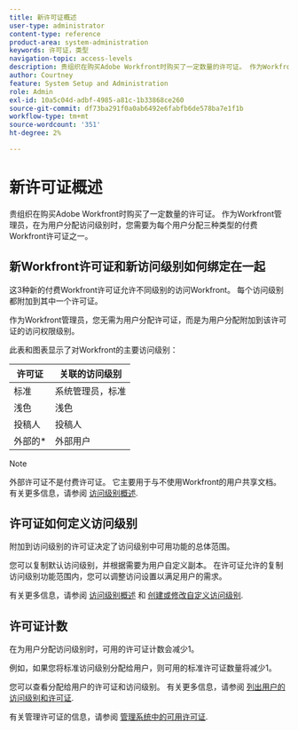 ```yaml
---
title: 新许可证概述
user-type: administrator
content-type: reference
product-area: system-administration
keywords: 许可证，类型
navigation-topic: access-levels
description: 贵组织在购买Adobe Workfront时购买了一定数量的许可证。 作为Workfront管理员，在为用户分配访问级别时，您需要为每个用户提供3种类型的新付费Workfront许可证之一。
author: Courtney
feature: System Setup and Administration
role: Admin
exl-id: 10a5c04d-adbf-4985-a81c-1b33868ce260
source-git-commit: df73ba291f0a0ab6492e6fabfb6de578ba7e1f1b
workflow-type: tm+mt
source-wordcount: '351'
ht-degree: 2%

---
```


# 新许可证概述

贵组织在购买Adobe Workfront时购买了一定数量的许可证。 作为Workfront管理员，在为用户分配访问级别时，您需要为每个用户分配三种类型的付费Workfront许可证之一。

## 新Workfront许可证和新访问级别如何绑定在一起

这3种新的付费Workfront许可证允许不同级别的访问Workfront。 每个访问级别都附加到其中一个许可证。

作为Workfront管理员，您无需为用户分配许可证，而是为用户分配附加到该许可证的访问权限级别。

此表和图表显示了对Workfront的主要访问级别：

| 许可证 | 关联的访问级别 |
|--- |--- |
| 标准 | 系统管理员，标准 |
| 浅色 | 浅色 |
| 投稿人 | 投稿人 |
| 外部的* | 外部用户 |

>[!NOTE]
>
>外部许可证不是付费许可证。 它主要用于与不使用Workfront的用户共享文档。 有关更多信息，请参阅 [访问级别概述](/help/quicksilver/administration-and-setup/add-users/how-access-levels-work/access-level-overview.md).

## 许可证如何定义访问级别

附加到访问级别的许可证决定了访问级别中可用功能的总体范围。

您可以复制默认访问级别，并根据需要为用户自定义副本。 在许可证允许的复制访问级别功能范围内，您可以调整访问设置以满足用户的需求。

有关更多信息，请参阅 [访问级别概述](/help/quicksilver/administration-and-setup/add-users/how-access-levels-work/access-level-overview.md) 和 [创建或修改自定义访问级别](/help/quicksilver/administration-and-setup/add-users/configure-and-grant-access/create-modify-access-levels.md).

## 许可证计数

在为用户分配访问级别时，可用的许可证计数会减少1。

例如，如果您将标准访问级别分配给用户，则可用的标准许可证数量将减少1。

您可以查看分配给用户的许可证和访问级别。 有关更多信息，请参阅 [列出用户的访问级别和许可证](../../../administration-and-setup/add-users/access-levels-and-object-permissions/list-access-levels-and-licenses-for-your-users.md).<!-- MAY NEED NEW LINK -->

有关管理许可证的信息，请参阅 [管理系统中的可用许可证](../../../administration-and-setup/get-started-wf-administration/manage-available-licenses-in-your-system.md).<!-- MAY NEED NEW LINK -->
